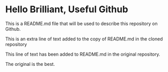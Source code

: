# Hello Brilliant, Useful Github

This is a README.md file that will be used to describe this
repository on Github.

This is an extra line of text added to the copy
of README.md in the cloned repository

This line of text has been added to README.md in the
original repository.

The original is the best.
